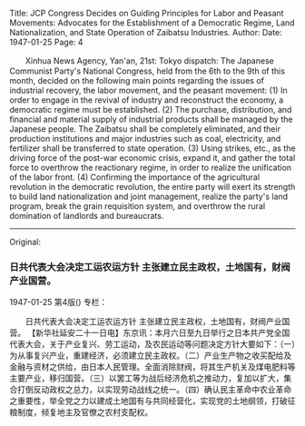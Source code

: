 Title: JCP Congress Decides on Guiding Principles for Labor and Peasant Movements: Advocates for the Establishment of a Democratic Regime, Land Nationalization, and State Operation of Zaibatsu Industries.
Author:
Date: 1947-01-25
Page: 4

　　Xinhua News Agency, Yan'an, 21st: Tokyo dispatch: The Japanese Communist Party's National Congress, held from the 6th to the 9th of this month, decided on the following main points regarding the issues of industrial recovery, the labor movement, and the peasant movement: (1) In order to engage in the revival of industry and reconstruct the economy, a democratic regime must be established. (2) The purchase, distribution, and financial and material supply of industrial products shall be managed by the Japanese people. The Zaibatsu shall be completely eliminated, and their production institutions and major industries such as coal, electricity, and fertilizer shall be transferred to state operation. (3) Using strikes, etc., as the driving force of the post-war economic crisis, expand it, and gather the total force to overthrow the reactionary regime, in order to realize the unification of the labor front. (4) Confirming the importance of the agricultural revolution in the democratic revolution, the entire party will exert its strength to build land nationalization and joint management, realize the party's land program, break the grain requisition system, and overthrow the rural domination of landlords and bureaucrats.



<hr /> 

Original: 


### 日共代表大会决定工运农运方针  主张建立民主政权，土地国有，财阀产业国营。

1947-01-25
第4版()
专栏：

　　日共代表大会决定工运农运方针
    主张建立民主政权，土地国有，财阀产业国营。
    【新华社延安二十一日电】东京讯：本月六日至九日举行之日本共产党全国代表大会，关于产业复兴、劳工运动，及农民运动等问题决定方针大要如下：（一）为从事复兴产业，重建经济，必须建立民主政权。（二）产业生产物之收买配给及金融与资材之供给，由日本人民管理。全面消除财阀，将其生产机关及煤电肥料等主要产业，移归国营。（三）以罢工等为战后经济危机之推动力，复加以扩大，集合打倒反动政权之总力，以实现劳动战线之统一。（四）确认民主革命中农业革命之重要性，举全党之力以建成土地国有与共同经营化，实现党的土地纲领，打破征粮制度，倾复地主及官僚之农村支配权。
